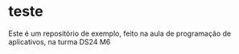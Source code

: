 # teste
Este é um repositório de exemplo, feito na aula de programação de aplicativos, na turma DS24 M6
